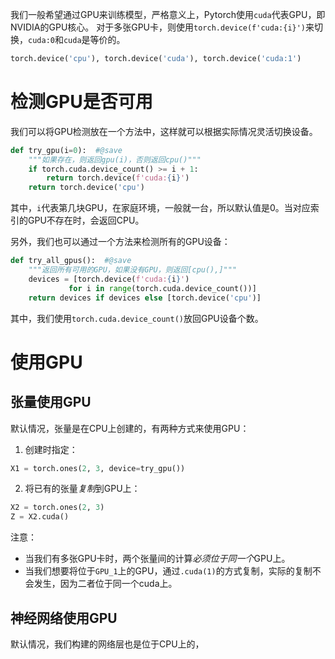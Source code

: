 我们一般希望通过GPU来训练模型，严格意义上，Pytorch使用`cuda`代表GPU，即NVIDIA的GPU核心。
对于多张GPU卡，则使用`torch.device(f'cuda:{i}')`来切换，`cuda:0`和`cuda`是等价的。
```python
torch.device('cpu'), torch.device('cuda'), torch.device('cuda:1')
```

# 检测GPU是否可用

我们可以将GPU检测放在一个方法中，这样就可以根据实际情况灵活切换设备。
```python
def try_gpu(i=0):  #@save
    """如果存在，则返回gpu(i)，否则返回cpu()"""
    if torch.cuda.device_count() >= i + 1:
        return torch.device(f'cuda:{i}')
    return torch.device('cpu')
```
其中，`i`代表第几块GPU，在家庭环境，一般就一台，所以默认值是0。当对应索引的GPU不存在时，会返回CPU。

另外，我们也可以通过一个方法来检测所有的GPU设备：
```python
def try_all_gpus():  #@save
    """返回所有可用的GPU，如果没有GPU，则返回[cpu(),]"""
    devices = [torch.device(f'cuda:{i}')
             for i in range(torch.cuda.device_count())]
    return devices if devices else [torch.device('cpu')]
```
其中，我们使用`torch.cuda.device_count()`放回GPU设备个数。

# 使用GPU
## 张量使用GPU
默认情况，张量是在CPU上创建的，有两种方式来使用GPU：
1. 创建时指定：
```python
X1 = torch.ones(2, 3, device=try_gpu())
```

2. 将已有的张量*复制*到GPU上：
```python
X2 = torch.ones(2, 3)
Z = X2.cuda()
```

注意：
- 当我们有多张GPU卡时，两个张量间的计算*必须位于同一个*GPU上。
- 当我们想要将位于`GPU_1`上的GPU，通过`.cuda(1)`的方式复制，实际的复制不会发生，因为二者位于同一个cuda上。

## 神经网络使用GPU
默认情况，我们构建的网络层也是位于CPU上的，